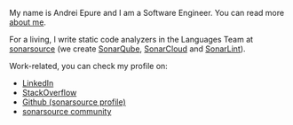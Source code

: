My name is Andrei Epure and I am a Software Engineer. You can read more [about me](about.md).

For a living, I write static code analyzers in the Languages Team at [sonarsource](https://www.sonarsource.com/) (we create [SonarQube](https://www.sonarqube.org/), [SonarCloud](http://sonarcloud.io/) and [SonarLint](https://www.sonarlint.org/)).

Work-related, you can check my profile on:
- [LinkedIn](https://www.linkedin.com/in/epureandrei/)
- [StackOverflow](https://stackoverflow.com/users/2261315/andrei-epure)
- [Github (sonarsource profile)](https://github.com/andrei-epure-sonarsource)
- [sonarsource community](https://community.sonarsource.com/u/Andrei_Epure/summary)
